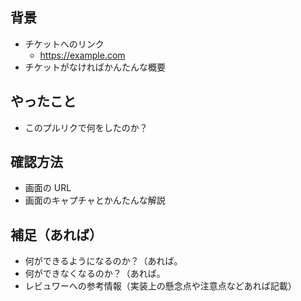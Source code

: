 ## 背景

- チケットへのリンク
  - https://example.com
- チケットがなければかんたんな概要

## やったこと

- このプルリクで何をしたのか？

## 確認方法

- 画面の URL
- 画面のキャプチャとかんたんな解説

## 補足（あれば）

- 何ができるようになるのか？（あれば。
- 何ができなくなるのか？（あれば。
- レビュワーへの参考情報（実装上の懸念点や注意点などあれば記載）
